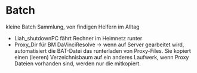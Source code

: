 # Batch
kleine Batch Sammlung, von findigen Helfern im Alltag

- Liah_shutdownPC
  fährt Rechner im Heimnetz runter
- Proxy_Dir
  für BM DaVinciResolve -> wenn auf Server gearbeitet wird, automatisiert die BAT-Datei das runterladen von Proxy-Files.
  Sie kopiert einen (leeren) Verzeichnisbaum auf ein anderes Laufwerk, wenn Proxy Dateien vorhanden sind, werden nur die mitkopiert.
